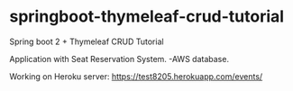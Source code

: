 # springboot-thymeleaf-crud-tutorial
Spring boot 2 + Thymeleaf CRUD Tutorial

Application with Seat Reservation System.
-AWS database.

Working on Heroku server:
https://test8205.herokuapp.com/events/

